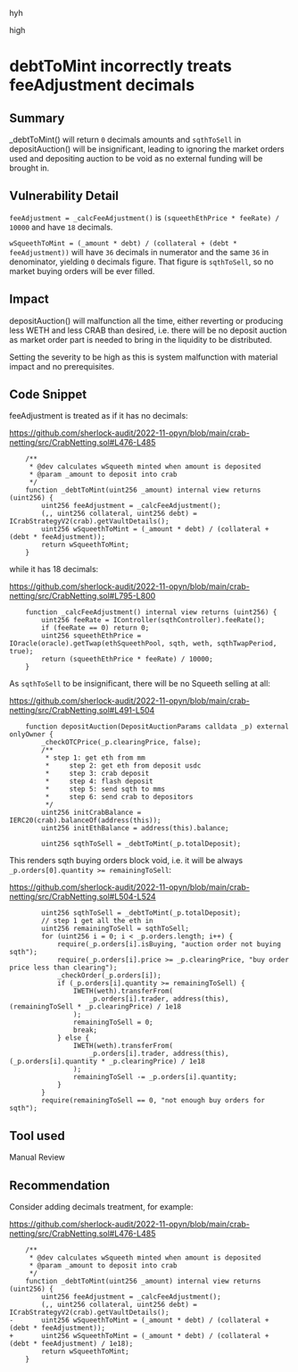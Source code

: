 hyh

high

# debtToMint incorrectly treats feeAdjustment decimals

## Summary

_debtToMint() will return `0` decimals amounts and `sqthToSell` in depositAuction() will be insignificant, leading to ignoring the market orders used and depositing auction to be void as no external funding will be brought in.

## Vulnerability Detail

`feeAdjustment = _calcFeeAdjustment()` is `(squeethEthPrice * feeRate) / 10000` and have `18` decimals.

`wSqueethToMint = (_amount * debt) / (collateral + (debt * feeAdjustment))` will have `36` decimals in numerator and the same `36` in denominator, yielding `0` decimals figure. That figure is `sqthToSell`, so no market buying orders will be ever filled.

## Impact

depositAuction() will malfunction all the time, either reverting or producing less WETH and less CRAB than desired, i.e. there will be no deposit auction as market order part is needed to bring in the liquidity to be distributed.

Setting the severity to be high as this is system malfunction with material impact and no prerequisites.

## Code Snippet

feeAdjustment is treated as if it has no decimals:

https://github.com/sherlock-audit/2022-11-opyn/blob/main/crab-netting/src/CrabNetting.sol#L476-L485

```solidity
    /**
     * @dev calculates wSqueeth minted when amount is deposited
     * @param _amount to deposit into crab
     */
    function _debtToMint(uint256 _amount) internal view returns (uint256) {
        uint256 feeAdjustment = _calcFeeAdjustment();
        (,, uint256 collateral, uint256 debt) = ICrabStrategyV2(crab).getVaultDetails();
        uint256 wSqueethToMint = (_amount * debt) / (collateral + (debt * feeAdjustment));
        return wSqueethToMint;
    }
```

while it has 18 decimals:

https://github.com/sherlock-audit/2022-11-opyn/blob/main/crab-netting/src/CrabNetting.sol#L795-L800

```solidity
    function _calcFeeAdjustment() internal view returns (uint256) {
        uint256 feeRate = IController(sqthController).feeRate();
        if (feeRate == 0) return 0;
        uint256 squeethEthPrice = IOracle(oracle).getTwap(ethSqueethPool, sqth, weth, sqthTwapPeriod, true);
        return (squeethEthPrice * feeRate) / 10000;
    }
```

As `sqthToSell` to be insignificant, there will be no Squeeth selling at all:

https://github.com/sherlock-audit/2022-11-opyn/blob/main/crab-netting/src/CrabNetting.sol#L491-L504

```solidity
    function depositAuction(DepositAuctionParams calldata _p) external onlyOwner {
        _checkOTCPrice(_p.clearingPrice, false);
        /**
         * step 1: get eth from mm
         *     step 2: get eth from deposit usdc
         *     step 3: crab deposit
         *     step 4: flash deposit
         *     step 5: send sqth to mms
         *     step 6: send crab to depositors
         */
        uint256 initCrabBalance = IERC20(crab).balanceOf(address(this));
        uint256 initEthBalance = address(this).balance;

        uint256 sqthToSell = _debtToMint(_p.totalDeposit);
```

This renders sqth buying orders block void, i.e. it will be always `_p.orders[0].quantity >= remainingToSell`:

https://github.com/sherlock-audit/2022-11-opyn/blob/main/crab-netting/src/CrabNetting.sol#L504-L524

```solidity
        uint256 sqthToSell = _debtToMint(_p.totalDeposit);
        // step 1 get all the eth in
        uint256 remainingToSell = sqthToSell;
        for (uint256 i = 0; i < _p.orders.length; i++) {
            require(_p.orders[i].isBuying, "auction order not buying sqth");
            require(_p.orders[i].price >= _p.clearingPrice, "buy order price less than clearing");
            _checkOrder(_p.orders[i]);
            if (_p.orders[i].quantity >= remainingToSell) {
                IWETH(weth).transferFrom(
                    _p.orders[i].trader, address(this), (remainingToSell * _p.clearingPrice) / 1e18
                );
                remainingToSell = 0;
                break;
            } else {
                IWETH(weth).transferFrom(
                    _p.orders[i].trader, address(this), (_p.orders[i].quantity * _p.clearingPrice) / 1e18
                );
                remainingToSell -= _p.orders[i].quantity;
            }
        }
        require(remainingToSell == 0, "not enough buy orders for sqth");
```

## Tool used

Manual Review

## Recommendation

Consider adding decimals treatment, for example:

https://github.com/sherlock-audit/2022-11-opyn/blob/main/crab-netting/src/CrabNetting.sol#L476-L485

```solidity
    /**
     * @dev calculates wSqueeth minted when amount is deposited
     * @param _amount to deposit into crab
     */
    function _debtToMint(uint256 _amount) internal view returns (uint256) {
        uint256 feeAdjustment = _calcFeeAdjustment();
        (,, uint256 collateral, uint256 debt) = ICrabStrategyV2(crab).getVaultDetails();
-       uint256 wSqueethToMint = (_amount * debt) / (collateral + (debt * feeAdjustment));
+       uint256 wSqueethToMint = (_amount * debt) / (collateral + (debt * feeAdjustment) / 1e18);
        return wSqueethToMint;
    }
```

